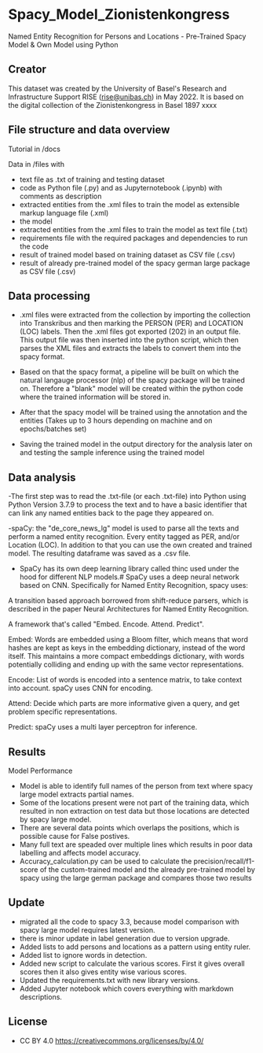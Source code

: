 # Spacy_Model_Zionistenkongress
Named Entity Recognition for Persons and Locations - Pre-Trained Spacy Model &amp; Own Model using Python

## Creator
This dataset was created by the University of Basel's Research and Infrastructure Support RISE (rise@unibas.ch) in May 2022. It is based on the digital collection of the Zionistenkongress in Basel 1897 xxxx

## File structure and data overview
Tutorial in /docs 

Data in /files with

- text file as .txt of training and testing dataset
- code as Python file (.py) and as Jupyternotebook (.ipynb) with comments as description
- extracted entities from the .xml files to train the model as extensible markup language file (.xml)
- the model 
- extracted entities from the .xml files to train the model as text file (.txt)
- requirements file with the required packages and dependencies to run the code
- result of trained model based on training dataset as CSV file (.csv)
- result of already pre-trained model of the spacy german large package as CSV file (.csv)

## Data processing
- .xml files were extracted from the collection by importing the collection into Transkribus and then marking the PERSON (PER) and LOCATION (LOC) labels. Then the .xml files got exported (202) in an output file.
This output file was then inserted into the python script, which then parses the XML files and extracts the labels to convert them into the spacy format.

- Based on that the spacy format, a pipeline will be built on which the natural langauge processor (nlp) of the spacy package will be trained on. Therefore a "blank" model will be created within the python code where the trained information will be stored in.

- After that the spacy model will be trained using the annotation and the entities 
(Takes up to 3 hours depending on machine and on epochs/batches set)

- Saving the trained model in the output directory for the analysis later on and testing the sample inference using the trained model

## Data analysis
-The first step was to read the .txt-file (or each .txt-file) into Python using Python Version 3.7.9 to process the text and to have a basic identifier that can link any named entities back to the page they appeared on.

-spaCy: the "de_core_news_lg" model is used to parse all the texts and perform a named entity recognition. Every entity tagged as PER, and/or Location (LOC). In addition to that you can use the own created and trained model. The resulting dataframe was saved as a .csv file.

- SpaCy has its own deep learning library called thinc used under the hood for different NLP models.#
SpaCy uses a deep neural network based on CNN. Specifically for Named Entity Recognition, spacy uses:

A transition based approach borrowed from shift-reduce parsers, which is described in the paper Neural Architectures for Named Entity Recognition.

A framework that's called "Embed. Encode. Attend. Predict".

Embed: Words are embedded using a Bloom filter, which means that word hashes are kept as keys in the embedding dictionary, instead of the word itself. This maintains a more compact embeddings dictionary, with words potentially colliding and ending up with the same vector representations.

Encode: List of words is encoded into a sentence matrix, to take context into account. spaCy uses CNN for encoding.

Attend: Decide which parts are more informative given a query, and get problem specific representations.

Predict: spaCy uses a multi layer perceptron for inference.

## Results

Model Performance

- Model is able to identify full names of the person from text where spacy large model extracts partial names.
- Some of the locations present were not part of the training data, which resulted in non extraction on test data but those locations
    are detected by spacy large model.
- There are several data points which overlaps the positions, which is possible cause for False postives.
- Many full text are speaded over multiple lines which results in poor data labelling and affects model accuracy.
- Accuracy_calculation.py can be used to calculate the precision/recall/f1-score of the custom-trained model and the already pre-trained model by spacy using the large 
german package and compares those two results

## Update
- migrated all the code to spacy 3.3, because model comparison with spacy large model requires latest version.
- there is minor update in label generation due to version upgrade.
- Added lists to add persons and locations as a pattern using entity ruler.
- Added list to ignore words in detection.
- Added new script to calculate the various scores. First it gives overall scores then it also gives entity wise various scores.
- Updated the requirements.txt with new library versions.
- Added Jupyter notebook which covers everything with markdown descriptions.

## License

- CC BY 4.0 https://creativecommons.org/licenses/by/4.0/